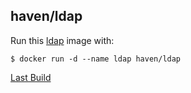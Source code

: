 ## haven/ldap

Run this [ldap][] image with:

    $ docker run -d --name ldap haven/ldap

[Last Build][packages]

[ldap]: https://ldap.url
[packages]: PACKAGES.md
